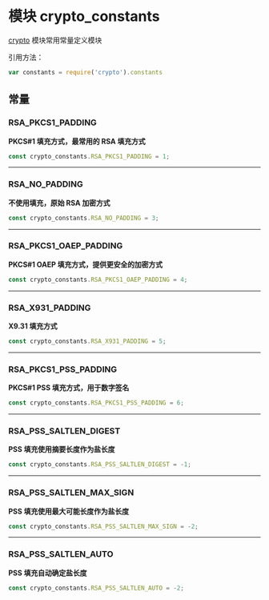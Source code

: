 # 模块 crypto_constants
[crypto](crypto.md) 模块常用常量定义模块

引用方法：

```JavaScript
var constants = require('crypto').constants
```

## 常量
        
### RSA_PKCS1_PADDING
**PKCS#1 填充方式，最常用的 RSA 填充方式**

```JavaScript
const crypto_constants.RSA_PKCS1_PADDING = 1;
```

--------------------------
### RSA_NO_PADDING
**不使用填充，原始 RSA 加密方式**

```JavaScript
const crypto_constants.RSA_NO_PADDING = 3;
```

--------------------------
### RSA_PKCS1_OAEP_PADDING
**PKCS#1 OAEP 填充方式，提供更安全的加密方式**

```JavaScript
const crypto_constants.RSA_PKCS1_OAEP_PADDING = 4;
```

--------------------------
### RSA_X931_PADDING
**X9.31 填充方式**

```JavaScript
const crypto_constants.RSA_X931_PADDING = 5;
```

--------------------------
### RSA_PKCS1_PSS_PADDING
**PKCS#1 PSS 填充方式，用于数字签名**

```JavaScript
const crypto_constants.RSA_PKCS1_PSS_PADDING = 6;
```

--------------------------
### RSA_PSS_SALTLEN_DIGEST
**PSS 填充使用摘要长度作为盐长度**

```JavaScript
const crypto_constants.RSA_PSS_SALTLEN_DIGEST = -1;
```

--------------------------
### RSA_PSS_SALTLEN_MAX_SIGN
**PSS 填充使用最大可能长度作为盐长度**

```JavaScript
const crypto_constants.RSA_PSS_SALTLEN_MAX_SIGN = -2;
```

--------------------------
### RSA_PSS_SALTLEN_AUTO
**PSS 填充自动确定盐长度**

```JavaScript
const crypto_constants.RSA_PSS_SALTLEN_AUTO = -2;
```

